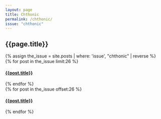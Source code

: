 ```yaml
---
layout: page
title: Chthonic
permalink: /chthonic/
issue: "chthonic"
---
```

<h2 class="uk-text-center">{{page.title}}</h2>
<div class="uk-container-small uk-grid" uk-grid>
{% assign the_issue = site.posts | where: 'issue', "chthonic" | reverse %} 
<div class="uk-width-1-2">
{% for post in the_issue limit:26 %} 
<h4><a href="{{post.url}}">{{post.title}}</a></h4>
{% endfor %}
</div>
<div class="uk-width-1-2">
{% for post in the_issue offset:26 %} 
<h4><a href="{{post.url}}">{{post.title}}</a></h4>
{% endfor %}
</div>
<div class="clearfix"></div>
</div>